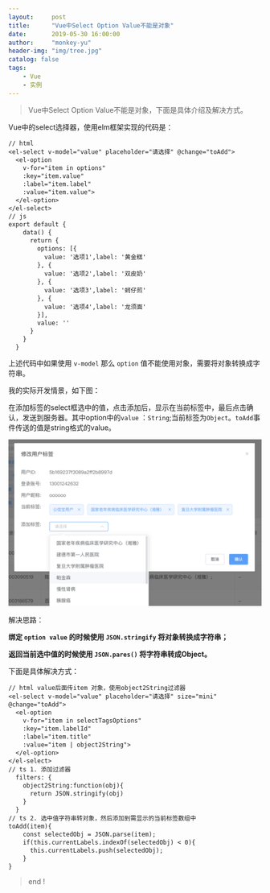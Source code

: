 ```yaml
---
layout:     post
title:      "Vue中Select Option Value不能是对象"
date:       2019-05-30 16:00:00
author:     "monkey-yu"
header-img: "img/tree.jpg"
catalog: false
tags:
    - Vue
    - 实例
---
```


> Vue中Select Option Value不能是对象，下面是具体介绍及解决方式。

Vue中的select选择器，使用elm框架实现的代码是：

```
// html 
<el-select v-model="value" placeholder="请选择" @change="toAdd">
  <el-option
    v-for="item in options"
    :key="item.value"
    :label="item.label"
    :value="item.value">
  </el-option>
</el-select>
// js
export default {
    data() {
      return {
        options: [{
          value: '选项1',label: '黄金糕'
        }, {
          value: '选项2',label: '双皮奶'
        }, {
          value: '选项3',label: '蚵仔煎'
        }, {
          value: '选项4',label: '龙须面'
        }],
        value: ''
      }
    }
  }
```

上述代码中如果使用 `v-model` 那么 `option` 值不能使用对象，需要将对象转换成字符串。

我的实际开发情景，如下图：

在添加标签的select框选中的值，点击添加后，显示在当前标签中，最后点击确认，发送到服务器。其中option中的`value` ：`String`;当前标签为`Object`。`toAdd`事件传送的值是string格式的value。

![vue-select1](/img/post_img/vue/vue-select1.png)

解决思路：

**绑定 `option value` 的时候使用 `JSON.stringify` 将对象转换成字符串；**

**返回当前选中值的时候使用 `JSON.pares()` 将字符串转成Object。**

下面是具体解决方式：

```
// html value后面传item 对象，使用object2String过滤器
<el-select v-model="value" placeholder="请选择" size="mini" @change="toAdd">
  <el-option
    v-for="item in selectTagsOptions"
    :key="item.labelId"
    :label="item.title"
    :value="item | object2String">
  </el-option>
</el-select>
// ts 1. 添加过滤器
  filters: {
    object2String:function(obj){
      return JSON.stringify(obj)
    }
  }
// ts 2. 选中值字符串转对象，然后添加到需显示的当前标签数组中
toAdd(item){
    const selectedObj = JSON.parse(item);
    if(this.currentLabels.indexOf(selectedObj) < 0){
      this.currentLabels.push(selectedObj);
    }
}
```

> end !

